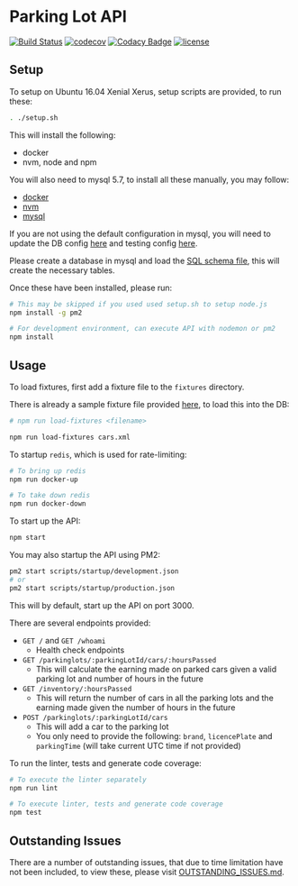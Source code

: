 # Parking Lot API

[![Build Status](https://travis-ci.org/suddi/parkinglot-api.svg?branch=master)](https://travis-ci.org/suddi/parkinglot-api)
[![codecov](https://codecov.io/gh/suddi/parkinglot/branch/master/graph/badge.svg)](https://codecov.io/gh/suddi/parkinglot)
[![Codacy Badge](https://api.codacy.com/project/badge/Grade/78fca57f78334b20b5a23cb9090977b0)](https://www.codacy.com/app/Suddi/parkinglot-api?utm_source=github.com&utm_medium=referral&utm_content=suddi/parkinglot-api&utm_campaign=badger)
[![license](https://img.shields.io/github/license/suddi/parkinglot.svg)](https://github.com/suddi/parkinglot/LICENSE)

## Setup

To setup on Ubuntu 16.04 Xenial Xerus, setup scripts are provided, to run these:

````sh
. ./setup.sh
````

This will install the following:
* docker
* nvm, node and npm

You will also need to mysql 5.7, to install all these manually, you may follow:
* [docker](https://docs.docker.com/engine/installation/)
* [nvm](https://github.com/creationix/nvm#install-script)
* [mysql](https://dev.mysql.com/doc/refman/5.7/en/installing.html)

If you are not using the default configuration in mysql, you will need to update the DB config [here](/config/primitive/db.js) and testing config [here](/test/db_utils.js).

Please create a database in mysql and load the [SQL schema file](/scripts/schema.sql), this will create the necessary tables.

Once these have been installed, please run:

````sh
# This may be skipped if you used used setup.sh to setup node.js
npm install -g pm2

# For development environment, can execute API with nodemon or pm2
npm install
````

## Usage

To load fixtures, first add a fixture file to the `fixtures` directory.

There is already a sample fixture file provided [here](/fixtures/cars.xml), to load this into the DB:

````sh
# npm run load-fixtures <filename>

npm run load-fixtures cars.xml
````

To startup `redis`, which is used for rate-limiting:

````sh
# To bring up redis
npm run docker-up

# To take down redis
npm run docker-down
````

To start up the API:

````sh
npm start
````

You may also startup the API using PM2:

````sh
pm2 start scripts/startup/development.json
# or
pm2 start scripts/startup/production.json
````

This will by default, start up the API on port 3000.

There are several endpoints provided:
* `GET /` and `GET /whoami`
  * Health check endpoints
* `GET /parkinglots/:parkingLotId/cars/:hoursPassed`
  * This will calculate the earning made on parked cars given a valid parking lot and number of hours in the future
* `GET /inventory/:hoursPassed`
  * This will return the number of cars in all the parking lots and the earning made given the number of hours in the future
* `POST /parkinglots/:parkingLotId/cars`
  * This will add a car to the parking lot
  * You only need to provide the following: `brand`, `licencePlate` and `parkingTime` (will take current UTC time if not provided)

To run the linter, tests and generate code coverage:

````sh
# To execute the linter separately
npm run lint

# To execute linter, tests and generate code coverage
npm test
````

## Outstanding Issues

There are a number of outstanding issues, that due to time limitation have not been included, to view these, please visit [OUTSTANDING_ISSUES.md](/OUTSTANDING_ISSUES.md).
